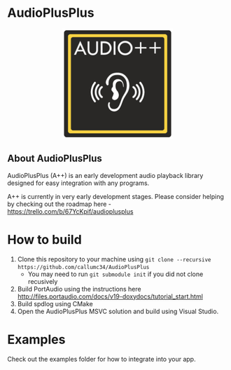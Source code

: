 # AudioPlusPlus

<p align="center">
<img src="logo/logo-big.png" width=50%>
</p>

## About AudioPlusPlus
AudioPlusPlus (A++) is an early development audio playback library designed for easy integration with any programs.

A++ is currently in very early development stages. Please consider helping by checking out the roadmap here - https://trello.com/b/67YcKpif/audioplusplus

# How to build
1. Clone this repository to your machine using `git clone --recursive https://github.com/callumc34/AudioPlusPlus`
    - You may need to run `git submodule init` if you did not clone recusively
2. Build PortAudio using the instructions here http://files.portaudio.com/docs/v19-doxydocs/tutorial_start.html
3. Build spdlog using CMake
4. Open the AudioPlusPlus MSVC solution and build using Visual Studio.

# Examples
Check out the examples folder for how to integrate into your app.
